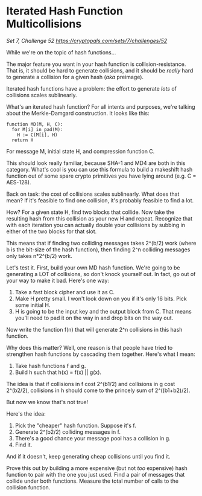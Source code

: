 # Iterated Hash Function Multicollisions

_Set 7, Challenge 52_
_https://cryptopals.com/sets/7/challenges/52_

While we're on the topic of hash functions...

The major feature you want in your hash function is collision-resistance. That is, it should be hard to generate collisions, and it should be _really_ hard to generate a collision for a given hash (_aka_ preimage).

Iterated hash functions have a problem: the effort to generate _lots_ of collisions scales sublinearly.

What's an iterated hash function? For all intents and purposes, we're talking about the Merkle-Damgard construction. It looks like this:

    function MD(M, H, C):
      for M[i] in pad(M):
        H := C(M[i], H)
      return H

For message M, initial state H, and compression function C.

This should look really familiar, because SHA-1 and MD4 are both in this category. What's cool is you can use this formula to build a makeshift hash function out of some spare crypto primitives you have lying around (e.g. C = AES-128).

Back on task: the cost of collisions scales sublinearly. What does that mean? If it's feasible to find one collision, it's probably feasible to find a lot.

How? For a given state H, find two blocks that collide. Now take the resulting hash from this collision as your new H and repeat. Recognize that with each iteration you can actually double your collisions by subbing in either of the two blocks for that slot.

This means that if finding two colliding messages takes 2^(b/2) work (where b is the bit-size of the hash function), then finding 2^n colliding messages only takes n*2^(b/2) work.

Let's test it. First, build your own MD hash function. We're going to be generating a LOT of collisions, so don't knock yourself out. In fact, go out of your way to make it bad. Here's one way:

  1. Take a fast block cipher and use it as C.
  2. Make H pretty small. I won't look down on you if it's only 16 bits. Pick some initial H.
  3. H is going to be the input key and the output block from C. That means you'll need to pad it on the way in and drop bits on the way out.

Now write the function f(n) that will generate 2^n collisions in this hash function.

Why does this matter? Well, one reason is that people have tried to strengthen hash functions by cascading them together. Here's what I mean:

  1. Take hash functions f and g.
  2. Build h such that h(x) = f(x) || g(x).

The idea is that if collisions in f cost 2^(b1/2) and collisions in g cost 2^(b2/2), collisions in h should come to the princely sum of 2^((b1+b2)/2).

But now we know that's not true!

Here's the idea:

  1. Pick the "cheaper" hash function. Suppose it's f.
  2. Generate 2^(b2/2) colliding messages in f.
  3. There's a good chance your message pool has a collision in g.
  4. Find it.

And if it doesn't, keep generating cheap collisions until you find it.

Prove this out by building a more expensive (but not _too_ expensive) hash function to pair with the one you just used. Find a pair of messages that collide under both functions. Measure the total number of calls to the collision function.
